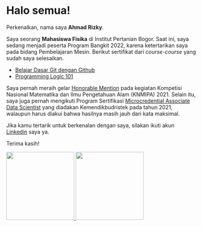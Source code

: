 # Halo semua! 

Perkenalkan, nama saya **Ahmad Rizky**.

Saya seorang **Mahasiswa Fisika** di Institut Pertanian Bogor. Saat ini, saya sedang menjadi peserta Program Bangkit 2022, karena ketertarikan saya pada bidang Pembelajaran Mesin. Berikut sertifikat dari *course-course* yang sudah saya selesaikan.
* [Belajar Dasar Git dengan Github](https://drive.google.com/file/d/169tpd7dSbsJClx_H_qR5wO_uJV8zSvtQ/view?usp=sharing)
* [Programming Logic 101](https://drive.google.com/file/d/13xK55AX0Xv8VkWljWpCLls2-1eHksI9a/view?usp=sharing)

Saya pernah meraih gelar [Honorable Mention](https://drive.google.com/file/d/1PpgIUSVuKYuFPvse1weFGS1VCi5n8oIo/view?usp=sharing) pada kegiatan Kompetisi Nasional Matematika dan Ilmu Pengetahuan Alam (KNMIPA) 2021. Selain itu, saya juga pernah mengikuti Program Sertifikasi [Microcredential Associate Data Scientist](https://drive.google.com/file/d/1g1V7wpu8w_YRYIlDTqmNpCZCc7d25Z4w/view?usp=sharing) yang diadakan Kemendikbudristek pada tahun 2021, walaupun harus diakui bahwa hasilnya masih jauh dari kata maksimal.

Jika kamu tertarik untuk berkenalan dengan saya, silakan ikuti akun [Linkedin](https://www.linkedin.com/in/ahmdxrzky/) saya ya.

Terima kasih!

<p align="left">
<a href="https://github.com/gilangadhan">
  <img height="180em" src="https://github-readme-stats-eight-theta.vercel.app/api?username=ahmdxrzky&show_icons=true&theme=algolia&include_all_commits=true&count_private=true"/>
  <img height="180em" src="https://github-readme-stats-eight-theta.vercel.app/api/top-langs/?username=ahmdxrzky&layout=compact&langs_count=8&theme=algolia"/>
</a>
</p>
